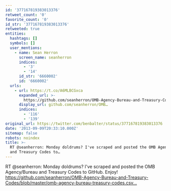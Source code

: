 ```yaml
---
id: '377167819383013376'
retweet_count: '0'
favorite_count: '0'
id_str: '377167819383013376'
retweeted: true
entities:
  hashtags: []
  symbols: []
  user_mentions:
    - name: Sean Herron
      screen_name: seanherron
      indices:
        - '3'
        - '14'
      id_str: '6660002'
      id: '6660002'
  urls:
    - url: https://t.co/A6MLBCGxca
      expanded_url: >-
        https://github.com/seanherron/OMB-Agency-Bureau-and-Treasury-Codes/blob/master/omb-agency-bureau-treasury-codes.csv
      display_url: github.com/seanherron/OMB…
      indices:
        - '116'
        - '139'
original_url: https://twitter.com/benbalter/status/377167819383013376
date: '2013-09-09T20:33:10.000Z'
sitemap: false
robots: noindex
title: >-
  RT @seanherron: Monday doldrums? I've scraped and posted the OMB Agency/Bureau
  and Treasury Codes to…
---
```


RT @seanherron: Monday doldrums? I've scraped and posted the OMB Agency/Bureau and Treasury Codes to GitHub. Enjoy! https://github.com/seanherron/OMB-Agency-Bureau-and-Treasury-Codes/blob/master/omb-agency-bureau-treasury-codes.csv…